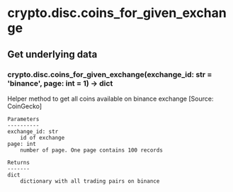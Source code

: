 # crypto.disc.coins_for_given_exchange

## Get underlying data 
### crypto.disc.coins_for_given_exchange(exchange_id: str = 'binance', page: int = 1) -> dict

Helper method to get all coins available on binance exchange [Source: CoinGecko]

    Parameters
    ----------
    exchange_id: str
        id of exchange
    page: int
        number of page. One page contains 100 records

    Returns
    -------
    dict
        dictionary with all trading pairs on binance
